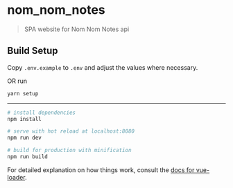 # nom_nom_notes

> SPA website for Nom Nom Notes api

## Build Setup

Copy `.env.example` to `.env` and adjust the values where necessary.

OR run
```bash
yarn setup
```

---

``` bash
# install dependencies
npm install

# serve with hot reload at localhost:8080
npm run dev

# build for production with minification
npm run build
```

For detailed explanation on how things work, consult the [docs for vue-loader](http://vuejs.github.io/vue-loader).
 
